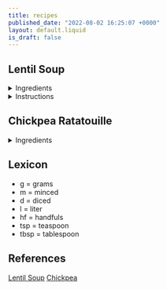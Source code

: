 ```yaml
---
title: recipes
published_date: "2022-08-02 16:25:07 +0000"
layout: default.liquid
is_draft: false
---
```


## Lentil Soup

<details>

<summary> Ingredients </summary>

  - 2 tbps **olive oil**
  - 1 **onion** (diced)
  - 2 - 3 **carrots** (diced)
  - 2 **celery** ribs (diced)
  - 2 cloves **garlic** (minced)
  - 100 grams **green beans**
  - 2 **tomatoes** (diced)
  - 450 grams **baby potatoes** (diced)
  - 290 grams dried **lentils**
  - 1.5 tsp **paprika**
  - 0.5 tsp **cumin**
  - 0.5 tsp **curry**
  - 1.4 l **water/broth**
  - 2 hf **spinach/kale**
  - 1 **lemon**
  - 12 g **parsley**

  </details>

<details>

<summary> Instructions </summary>

 1. Heat olive oil in pot.  
 2. Add garlic, onion, carrots & celery. Sauté for 5 minutes.
 3. Add paprika, curry & cumin. Sauté 1 minute.
 4. Add green beans, tomatoes, potatoes, lentils, and broth/water. Simmer 30 - 35 minutes.
 5. Add spinach/kale. Stir for 5 minutes.
 6. Add lemon juice, and salt or pepper.

### Observations

 - Potatoes can be replaced with sweet potatoes.
 - In place of cumin use herbs de Provence
 - Serve with bread

 </details>

## Chickpea Ratatouille

<details>

<summary> Ingredients </summary>

 
  - 2 tbps **olive oil**
  - 2 Bell Peppers (diced)
  - 1 **onion** (diced)
  - 4 cloves **garlic** (minced)
  - 500g cherry **tomatoes** (diced)
  - 1 eggplant (diced)
  - 2 medium zucchini (diced) 
  - 2 tsp **herbs de Provence**
  - 3 cups cooked **Chickpeas**

</details>

## Lexicon

- g = grams
- m = minced
- d = diced
- l = liter
- hf = handfuls
- tsp = teaspoon
- tbsp = tablespoon

## References

<a target="blank" href="https://simple-veganista.com/hearty-lentil-soup/print/29555/">Lentil Soup</a>
[Chickpea](https://simple-veganista.com/chickpea-ratatouille-nicoise/#tasty-recipes-8822-jump-target)

